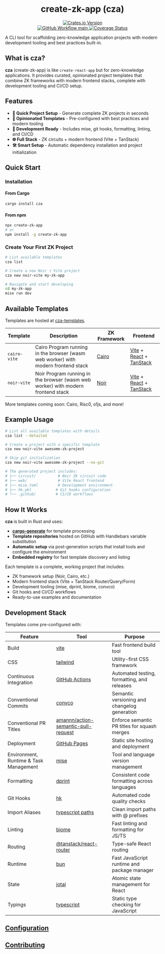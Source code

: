 <h1 align="center">create-zk-app (cza)</h1>
<p align="center">
  <a href="https://crates.io/crates/cza">
    <img alt="Crates.io Version" src="https://img.shields.io/crates/v/cza">
  </a>
  <br>
  <a href="https://github.com/sripwoud/cza/actions?query=workflow%3Amain"><img alt="GitHub Workflow main" src="https://img.shields.io/github/actions/workflow/status/sripwoud/cza/main.yml?branch=main&label=check&logo=github">
  </a>
  <a href='https://coveralls.io/github/sripwoud/cza?branch=main'>
    <img src='https://coveralls.io/repos/github/sripwoud/cza/badge.svg?branch=main' alt='Coverage Status' /></a>
</p>

A CLI tool for scaffolding zero-knowledge application projects with modern development tooling and best practices built-in.

## What is cza?

**cza** (create-zk-app) is like `create-react-app` but for zero-knowledge applications. It provides curated, opinionated project templates that combine ZK frameworks with modern frontend stacks, complete with development tooling and CI/CD setup.

## Features

- **🚀 Quick Project Setup** - Generate complete ZK projects in seconds
- **🎯 Opinionated Templates** - Pre-configured with best practices and modern tooling
- **🔧 Development Ready** - Includes mise, git hooks, formatting, linting, and CI/CD
- **🌐 Full Stack** - ZK circuits + modern frontend (Vite + TanStack)
- **🛠️ Smart Setup** - Automatic dependency installation and project initialization

## Quick Start

### Installation

#### From Cargo

```bash
cargo install cza
```

#### From npm

```bash
npx create-zk-app
# or
npm install -g create-zk-app
```

### Create Your First ZK Project

```bash
# List available templates
cza list

# Create a new Noir + Vite project
cza new noir-vite my-zk-app

# Navigate and start developing
cd my-zk-app
mise run dev
```

## Available Templates

Templates are hosted at [cza-templates](https://github.com/sripwoud/cza-templates).

| Template     | Description                                                                       | ZK Framework                        | Frontend                                                                                      |
| ------------ | --------------------------------------------------------------------------------- | ----------------------------------- | --------------------------------------------------------------------------------------------- |
| `cairo-vite` | Cairo Program running in the browser (wasm web worker) with modern frontend stack | [Cairo](https://www.cairo-lang.org) | [Vite](https://vitejs.dev/) + [React](https://react.dev/) + [TanStack](https://tanstack.com/) |
| `noir-vite`  | Noir Program running in the browser (wasm web worker) with modern frontend stack  | [Noir](https://noir-lang.org/)      | [Vite](https://vitejs.dev/) + [React](https://react.dev/) + [TanStack](https://tanstack.com/) |

More templates coming soon: Cairo, Risc0, o1js, and more!

## Example Usage

```bash
# List all available templates with details
cza list --detailed

# Create a project with a specific template
cza new noir-vite awesome-zk-project

# Skip git initialization
cza new noir-vite awesome-zk-project --no-git

# The generated project includes:
# ├── circuit/          # Noir ZK circuit code
# ├── web/              # Vite React frontend
# ├── mise.toml         # Development environment
# ├── hk.pkl           # Git hooks configuration
# └── .github/         # CI/CD workflows
```

## How It Works

**cza** is built in Rust and uses:

- **[cargo-generate](https://github.com/cargo-generate/cargo-generate)** for template processing
- **Template repositories** hosted on GitHub with Handlebars variable substitution
- **Automatic setup** via post-generation scripts that install tools and configure the environment
- **Embedded registry** for fast template discovery and listing

Each template is a complete, working project that includes:

- ZK framework setup (Noir, Cairo, etc.)
- Modern frontend stack (Vite + TanStack Router/Query/Form)
- Development tooling (mise, dprint, biome, convco)
- Git hooks and CI/CD workflows
- Ready-to-use examples and documentation

## Development Stack

Templates come pre-configured with:

| Feature                                | Tool                                                                                          | Purpose                                      |
| -------------------------------------- | --------------------------------------------------------------------------------------------- | -------------------------------------------- |
| Build                                  | [vite](https://vite.dev/)                                                                     | Fast frontend build tool                     |
| CSS                                    | [tailwind](https://tailwindcss.com/)                                                          | Utility-first CSS framework                  |
| Continuous Integration                 | [GitHub Actions](https://docs.github.com/en/actions)                                          | Automated testing, formatting, and releases  |
| Conventional Commits                   | [convco](https://convco.github.io/)                                                           | Semantic versioning and changelog generation |
| Conventional PR Titles                 | [amannn/action-semantic-pull-request](https://github.com/amannn/action-semantic-pull-request) | Enforce semantic PR titles for squash merges |
| Deployment                             | [GitHub Pages](https://pages.github.com/)                                                     | Static site hosting and deployment           |
| Environment, Runtime & Task Management | [mise](https://mise.jdx.dev/)                                                                 | Tool and language version management         |
| Formatting                             | [dprint](https://dprint.dev/)                                                                 | Consistent code formatting across languages  |
| Git Hooks                              | [hk](https://github.com/comtrya/hk)                                                           | Automated code quality checks                |
| Import Aliases                         | [typescript paths](https://www.typescriptlang.org/tsconfig#paths)                             | Clean import paths with @ prefixes           |
| Linting                                | [biome](https://biomejs.dev/)                                                                 | Fast linting and formatting for JS/TS        |
| Routing                                | [@tanstack/react-router](https://tanstack.com/router/latest)                                  | Type-safe React routing                      |
| Runtime                                | [bun](https://bun.sh/)                                                                        | Fast JavaScript runtime and package manager  |
| State                                  | [jotai](https://jotai.org/)                                                                   | Atomic state management for React            |
| Typings                                | [typescript](https://www.typescriptlang.org/)                                                 | Static type checking for JavaScript          |

## [Configuration](docs/configuration.md)

## [Contributing](.github/CONTRIBUTING.md)

